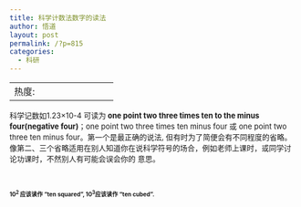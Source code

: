 ```yaml
---
title: 科学计数法数字的读法
author: 悟道
layout: post
permalink: /?p=815
categories:
  - 科研
---
```

<table>
  <tr cellpadding=0><td>
    热度:
  </td><td cellpadding=0><img src='http://210.75.224.29/wordpress/wp-content/plugins/statpresscn/images/sun.gif' width=10 height=10 border=0 /></td><td cellpadding=0><img src='http://210.75.224.29/wordpress/wp-content/plugins/statpresscn/images/sun_dark.gif' width=10 height=10 border=0 /></td><td cellpadding=0><img src='http://210.75.224.29/wordpress/wp-content/plugins/statpresscn/images/sun_dark.gif' width=10 height=10 border=0 /></td><td cellpadding=0><img src='http://210.75.224.29/wordpress/wp-content/plugins/statpresscn/images/sun_dark.gif' width=10 height=10 border=0 /></td><td cellpadding=0><img src='http://210.75.224.29/wordpress/wp-content/plugins/statpresscn/images/sun_dark.gif' width=10 height=10 border=0 /></td></tr>
</table>

<span style="font-size: small;">科学记数如1.23×10-4 可读为<strong> one point two three times ten to the minus four(negative four)</strong>；one point two three times ten minus four 或 one point two three ten minus four。第一个是最正确的说法, 但有时为了简便会有不同程度的省略。像第二、三个省略适用在别人知道你在说科学符号的场合，例如老师上课时，或同学讨论功课时，不然别人有可能会误会你的 意思。</span>

&nbsp;

<span style="font-size: small;"><strong><span style="font-size: x-small;">10<sup>2 </sup>应该读作 &#8220;ten squared&#8221;, 10<sup>3</sup>应该读作 &#8220;ten cubed&#8221;.</span></strong><br /> </span>